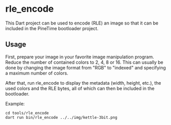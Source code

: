 # rle_encode

This Dart project can be used to encode (RLE) an image so that it
can be included in the PineTime bootloader project.

## Usage

First, prepare your image in your favorite image manipulation
program. Reduce the number of contained colors to 2, 4, 8 or 16.
This can usually be done by changing the image format from "RGB"
to "indexed" and specifying a maximum number of colors.

After that, run rle_encode to display the metadata (width, height,
etc.), the used colors and the RLE bytes, all of which can then be
included in the bootloader.

Example:

```
cd tools/rle_encode
dart run bin/rle_encode ../../img/kettle-3bit.png
```

